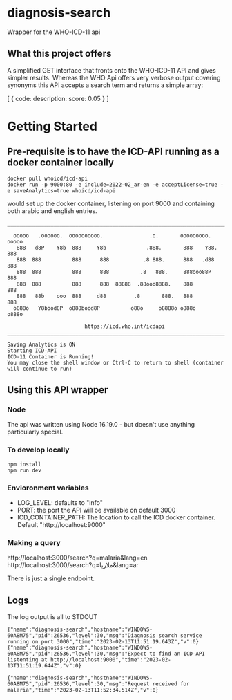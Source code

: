 # diagnosis-search
Wrapper for the WHO-ICD-11 api


## What this project offers

A simplified GET interface that fronts onto the WHO-ICD-11 API and gives simpler results.
Whereas the WHO Api offers very verbose output covering synonyms this API accepts a search term and returns a simple array:

[
  { code:
    description: 
    score: 0.05
  }
]



# Getting Started

## Pre-requisite is to have the ICD-API running as a docker container locally

```
docker pull whoicd/icd-api
docker run -p 9000:80 -e include=2022-02_ar-en -e acceptLicense=true -e saveAnalytics=true whoicd/icd-api
```

would set up the docker container, listening on port 9000 and containing both arabic and english entries.

```
____________________________________________________________________________

  ooooo   .oooooo.  oooooooooo.               .o.       ooooooooo.   ooooo
   888   d8P    Y8b  888     Y8b             .888.       888    Y88.  888
   888  888          888      888           .8 888.      888   .d88   888
   888  888          888      888          .8   888.     888ooo88P    888
   888  888          888      888  88888  .88ooo8888.    888          888
   888   88b    ooo  888     d88         .8       888.   888          888
  o888o   Y8bood8P  o888bood8P          o88o     o8888o o888o        o888o

                         https://icd.who.int/icdapi
____________________________________________________________________________

Saving Analytics is ON
Starting ICD-API
ICD-11 Container is Running!
You may close the shell window or Ctrl-C to return to shell (container will continue to run)
```

## Using this API wrapper

### Node
The api was written using Node 16.19.0 - but doesn't use anything particularly special.

### To develop locally
```
npm install
npm run dev
```


### Envioronment variables
- LOG_LEVEL: defaults to "info"
- PORT: the port the API will be available on default 3000
- ICD_CONTAINER_PATH:  The location to call the ICD docker container. Default "http://localhost:9000"


### Making a query
http://localhost:3000/search?q=malaria&lang=en
http://localhost:3000/search?q=ملاريا&lang=ar

There is just a single endpoint.

## Logs
The log output is all to STDOUT
```
{"name":"diagnosis-search","hostname":"WINDOWS-60A8M75","pid":26536,"level":30,"msg":"Diagnosis search service running on port 3000","time":"2023-02-13T11:51:19.643Z","v":0}
{"name":"diagnosis-search","hostname":"WINDOWS-60A8M75","pid":26536,"level":30,"msg":"Expect to find an ICD-API listenting at http://localhost:9000","time":"2023-02-13T11:51:19.644Z","v":0}

{"name":"diagnosis-search","hostname":"WINDOWS-60A8M75","pid":26536,"level":30,"msg":"Request received for malaria","time":"2023-02-13T11:52:34.514Z","v":0}
```
